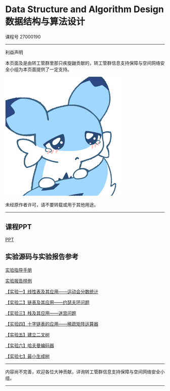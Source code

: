# **D**ata **S**tructure and **A**lgorithm Design 数据结构与算法设计

课程号 27000190

---

利益声明

本页面及是由转工管群里那只疾旋鼬贡献的，转工管群信息支持保障与空间网络安全小组为本页面提供了一定支持。

![jxy](../ics/ics_pre_pic_jxy.gif)

未经原作者许可，请不要转载或用于其他用途。

---

## 课程PPT

[PPT](./file/数据结构与算法设计PPT.zip)

## 实验源码与实验报告参考

[实验指导手册](./file/数据结构实验指导书.pdf)

[实验报告样例](./file/实验报告样例.doc)

[【实验一】线性表及其应用——运动会分数统计](./file/【实验一】线性表及其应用——运动会分数统计.zip)

[【实验二】链表及其应用——约瑟夫环问题](./file/【实验二】链表及其应用——约瑟夫环问题.zip)

[【实验三】栈及其应用——迷宫问题](./file/【实验三】栈及其应用——迷宫问题.zip)

[【实验四】十字链表的应用——稀疏矩阵运算器](./file/【实验四】十字链表的应用——稀疏矩阵运算器.zip)

[【实验五】建立二叉树](./file/【实验五】建立二叉树.zip)

[【实验六】哈夫曼编码器](./file/【实验六】哈夫曼编码器.rar)

[【实验七】最小生成树](./file/【实验七】最小生成树.rar)


---

内容尚不完善，欢迎各位大神贡献，详询转工管群信息支持保障与空间网络安全小组。

---